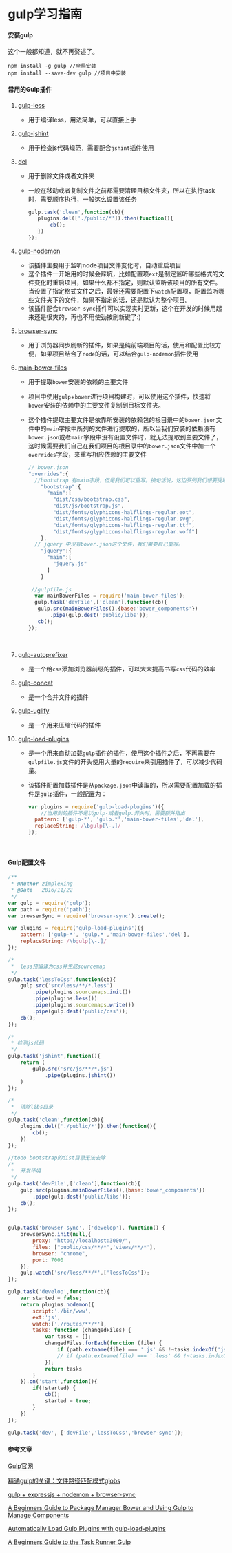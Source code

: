 # gulp学习指南

#### 安装gulp

这个一般都知道，就不再赘述了。

```
npm install -g gulp //全局安装
npm install --save-dev gulp //项目中安装
```

#### 常用的Gulp插件

1. [gulp-less](https://www.npmjs.com/package/gulp-less) 

   - 用于编译less，用法简单，可以直接上手

2. [gulp-jshint](https://www.npmjs.com/package/gulp-jshint)

   - 用于检查js代码规范，需要配合`jshint`插件使用

3. [del](https://www.npmjs.com/package/del) 

   - 用于删除文件或者文件夹

   - 一般在移动或者复制文件之前都需要清理目标文件夹，所以在执行task时，需要顺序执行，一般这么设置该任务

     ```javascript
     gulp.task('clean',function(cb){
     	plugins.del(['./public/*']).then(function(){
     		cb();
     	})
     });
     ```

4. [gulp-nodemon](https://www.npmjs.com/package/gulp-nodemon)

   - 该插件主要用于监听node项目文件变化时，自动重启项目
   - 这个插件一开始用的时候会踩坑，比如配置项`ext`是制定监听哪些格式的文件变化时重启项目，如果什么都不指定，则默认监听该项目的所有文件。当设置了指定格式文件之后，最好还需要配置下`watch`配置项，配置监听哪些文件夹下的文件，如果不指定的话，还是默认为整个项目。
   - 该插件配合`browser-sync`插件可以实现实时更新，这个在开发的时候用起来还是很爽的，再也不用使劲按刷新键了:)

5. [browser-sync](https://www.browsersync.io/)

   - 用于浏览器同步刷新的插件，如果是纯前端项目的话，使用和配置比较方便，如果项目结合了`node`的话，可以结合`gulp-nodemon`插件使用

6. [main-bower-files](https://github.com/ck86/main-bower-files)

   - 用于提取`bower`安装的依赖的主要文件

   - 项目中使用`gulp`+`bower`进行项目构建时，可以使用这个插件，快速将`bower`安装的依赖中的主要文件复制到目标文件夹。

   - 这个插件提取主要文件是依靠所安装的依赖包的根目录中的`bower.json`文件中的`main`字段中所列的文件进行提取的，所以当我们安装的依赖没有`bower.json`或者`main`字段中没有设置文件时，就无法提取到主要文件了，这时候需要我们自己在我们项目的根目录中的`bower.json`文件中加一个`overrides`字段，来重写相应依赖的主要文件

     ```javascript
     // bower.json
     "overrides":{
       //bootstrap 有main字段，但是我们可以重写。换句话说，这边罗列我们想要提取出来的文件
         "bootstrap":{
           "main":[
             "dist/css/bootstrap.css",
             "dist/js/bootstrap.js",
             "dist/fonts/glyphicons-halflings-regular.eot",
             "dist/fonts/glyphicons-halflings-regular.svg",
             "dist/fonts/glyphicons-halflings-regular.ttf",
             "dist/fonts/glyphicons-halflings-regular.woff"]
         },
       // jquery 中没有bower.json这个文件，我们需要自己重写。
         "jquery":{
           "main":[
             "jquery.js"
           ]
         }
       
      //gulpfile.js
       var mainBowerFiles = require('main-bower-files');
       gulp.task('devFile',['clean'],function(cb){
     	gulp.src(mainBowerFiles(),{base:'bower_components'})
     		.pipe(gulp.dest('public/libs'));
     	cb();
     });
     ```

     ​

7. [gulp-autoprefixer](https://www.npmjs.com/package/gulp-autoprefixer)

   - 是一个给`css`添加浏览器前缀的插件，可以大大提高书写`css`代码的效率

8. [gulp-concat](https://www.npmjs.com/package/gulp-concat)

   - 是一个合并文件的插件

9. [gulp-uglify](https://www.npmjs.com/package/gulp-uglify) 

   - 是一个用来压缩代码的插件

10. [gulp-load-plugins](https://www.npmjs.com/package/gulp-load-plugins)

    - 是一个用来自动加载`gulp`插件的插件，使用这个插件之后，不再需要在`gulpfile.js`文件的开头使用大量的`require`来引用插件了，可以减少代码量。

    - 该插件配置加载插件是从`package.json`中读取的，所以需要配置加载的插件是`gulp`插件，一般配置为：

      ```javascript
      var plugins = require('gulp-load-plugins')({
          //当用到的插件不是以gulp-或者gulp.开头时，需要额外指出
      	pattern: ['gulp-*', 'gulp.*','main-bower-files','del'],
      	replaceString: /\bgulp[\-.]/
      });
      ```

      ​

#### Gulp配置文件

```javascript
/**
 * @Author zimplexing
 * @Date   2016/11/22
 */
var gulp = require('gulp');
var path = require('path');
var browserSync = require('browser-sync').create();

var plugins = require('gulp-load-plugins')({
	pattern: ['gulp-*', 'gulp.*','main-bower-files','del'],
	replaceString: /\bgulp[\-.]/
});

/*
 *	less预编译为css并生成sourcemap
 */
gulp.task('lessToCss',function(cb){
	gulp.src('src/less/**/*.less')
		.pipe(plugins.sourcemaps.init())
		.pipe(plugins.less())
		.pipe(plugins.sourcemaps.write())
		.pipe(gulp.dest('public/css'));
	cb();
});

/*
 * 检测js代码
 */
gulp.task('jshint',function(){
	return (
		gulp.src('src/js/**/*.js')
			.pipe(plugins.jshint())
	)
});

/*
 *	清除libs目录
 */
gulp.task('clean',function(cb){
	plugins.del(['./public/*']).then(function(){
		cb();
	})
});

//todo bootstrap的dist目录无法去除
/*
 *  开发环境
 */
gulp.task('devFile',['clean'],function(cb){
	gulp.src(plugins.mainBowerFiles(),{base:'bower_components'})
		.pipe(gulp.dest('public/libs'));
	cb();
});


gulp.task('browser-sync', ['develop'], function() {
	browserSync.init(null,{
		proxy: "http://localhost:3000/",
		files: ["public/css/**/*",'views/**/*'],
		browser: "chrome",
		port: 7000
	});
	gulp.watch('src/less/**/*',['lessToCss']);
});

gulp.task('develop',function(cb){
	var started = false;
	return plugins.nodemon({
		script:'./bin/www',
		ext:'js',
		watch:['./routes/**/*'],
		tasks: function (changedFiles) {
			var tasks = [];
			changedFiles.forEach(function (file) {
				if (path.extname(file) === '.js' && !~tasks.indexOf('jshint')) tasks.push('jshint');
				// if (path.extname(file) === '.less' && !~tasks.indexOf('lessToCss')) tasks.push('lessToCss');
			});
			return tasks
		}
	}).on('start',function(){
		if(!started) {
			cb();
			started = true;
		}
	})
});

gulp.task('dev', ['devFile','lessToCss','browser-sync']);
```



#### 参考文章

[Gulp官网](http://www.gulpjs.com.cn/)

[精通gulp的关键：文件路径匹配模式globs](http://yangbo5207.github.io/gulp/2016/08/10/new.html)

[gulp + expressjs + nodemon + browser-sync](https://gist.github.com/sogko/b53d33d4f3b40d3b4b2e)

[A Beginners Guide to Package Manager Bower and Using Gulp to Manage Components](http://andy-carter.com/blog/a-beginners-guide-to-package-manager-bower-and-using-gulp-to-manage-components)

[Automatically Load Gulp Plugins with gulp-load-plugins](http://andy-carter.com/blog/automatically-load-gulp-plugins-with-gulp-load-plugins)

[A Beginners Guide to the Task Runner Gulp](http://andy-carter.com/blog/a-beginners-guide-to-the-task-runner-gulp)

